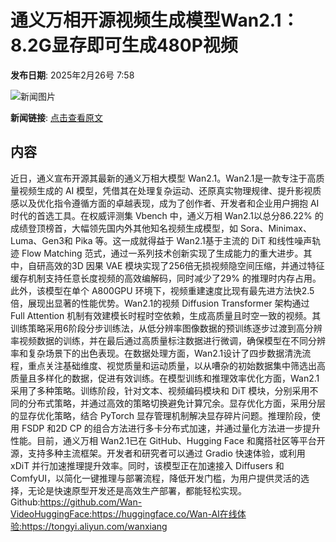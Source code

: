 # 通义万相开源视频生成模型Wan2.1：8.2G显存即可生成480P视频

**发布日期**: 2025年2月26号 7:58

![新闻图片](https://pic.chinaz.com/picmap/thumb/202310311416147098_0.jpg)

**新闻链接**: [点击查看原文](https://www.aibase.com/zh/news/15713)

## 内容

近日，通义宣布开源其最新的通义万相大模型 Wan2.1。Wan2.1是一款专注于高质量视频生成的 AI 模型，凭借其在处理复杂运动、还原真实物理规律、提升影视质感以及优化指令遵循方面的卓越表现，成为了创作者、开发者和企业用户拥抱 AI 时代的首选工具。在权威评测集 Vbench 中，通义万相 Wan2.1以总分86.22% 的成绩登顶榜首，大幅领先国内外其他知名视频生成模型，如 Sora、Minimax、Luma、Gen3和 Pika 等。这一成就得益于 Wan2.1基于主流的 DiT 和线性噪声轨迹 Flow Matching 范式，通过一系列技术创新实现了生成能力的重大进步。其中，自研高效的3D 因果 VAE 模块实现了256倍无损视频隐空间压缩，并通过特征缓存机制支持任意长度视频的高效编解码，同时减少了29% 的推理时内存占用。此外，该模型在单个 A800GPU 环境下，视频重建速度比现有最先进方法快2.5倍，展现出显著的性能优势。Wan2.1的视频 Diffusion Transformer 架构通过 Full Attention 机制有效建模长时程时空依赖，生成高质量且时空一致的视频。其训练策略采用6阶段分步训练法，从低分辨率图像数据的预训练逐步过渡到高分辨率视频数据的训练，并在最后通过高质量标注数据进行微调，确保模型在不同分辨率和复杂场景下的出色表现。在数据处理方面，Wan2.1设计了四步数据清洗流程，重点关注基础维度、视觉质量和运动质量，以从嘈杂的初始数据集中筛选出高质量且多样化的数据，促进有效训练。在模型训练和推理效率优化方面，Wan2.1采用了多种策略。训练阶段，针对文本、视频编码模块和 DiT 模块，分别采用不同的分布式策略，并通过高效的策略切换避免计算冗余。显存优化方面，采用分层的显存优化策略，结合 PyTorch 显存管理机制解决显存碎片问题。推理阶段，使用 FSDP 和2D CP 的组合方法进行多卡分布式加速，并通过量化方法进一步提升性能。目前，通义万相 Wan2.1已在 GitHub、Hugging Face 和魔搭社区等平台开源，支持多种主流框架。开发者和研究者可以通过 Gradio 快速体验，或利用 xDiT 并行加速推理提升效率。同时，该模型正在加速接入 Diffusers 和 ComfyUI，以简化一键推理与部署流程，降低开发门槛，为用户提供灵活的选择，无论是快速原型开发还是高效生产部署，都能轻松实现。Github:https://github.com/Wan-VideoHuggingFace:https://huggingface.co/Wan-AI在线体验:https://tongyi.aliyun.com/wanxiang
